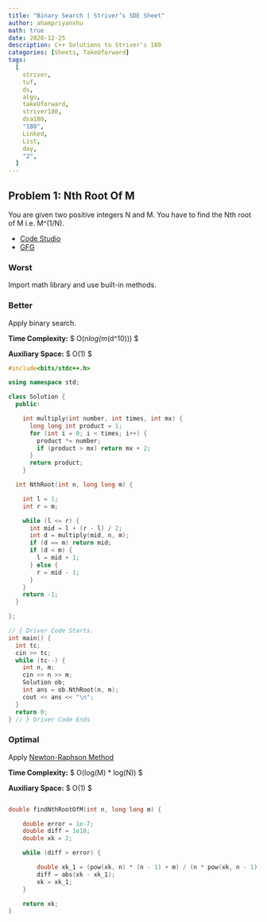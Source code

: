 ```yaml
---
title: "Binary Search | Striver’s SDE Sheet"
author: ahampriyanshu
math: true
date: 2020-12-25
description: C++ Solutions to Striver's 180
categories: [Sheets, TakeUforward]
tags:
  [
    striver,
    tuf,
    ds,
    algo,
    takeUforward,
    striver180,
    dsa180,
    "180",
    Linked,
    List,
    day,
    "2",
  ]
---
```


## Problem 1: Nth Root Of M

You are given two positive integers N and M. You have to find the Nth root of M i.e. M^(1/N).

- [Code Studio](https://www.codingninjas.com/codestudio/problems/1062679)
- [GFG](https://practice.geeksforgeeks.org/problems/find-nth-root-of-m5843/1/#)

### Worst

Import math library and use built-in methods.

### Better

Apply binary search.

**Time Complexity:** $ O(n*log(m*(d^10))) $

**Auxiliary Space:** $ O(1) $

```cpp
#include<bits/stdc++.h>

using namespace std;

class Solution {
  public:

    int multiply(int number, int times, int mx) {
      long long int product = 1;
      for (int i = 0; i < times; i++) {
        product *= number;
        if (product > mx) return mx + 2;
      }
      return product;
    }

  int NthRoot(int n, long long m) {

    int l = 1;
    int r = m;

    while (l <= r) {
      int mid = l + (r - l) / 2;
      int d = multiply(mid, n, m);
      if (d == m) return mid;
      if (d < m) {
        l = mid + 1;
      } else {
        r = mid - 1;
      }
    }
    return -1;
  }

};

// { Driver Code Starts.
int main() {
  int tc;
  cin >> tc;
  while (tc--) {
    int n, m;
    cin >> n >> m;
    Solution ob;
    int ans = ob.NthRoot(n, m);
    cout << ans << "\n";
  }
  return 0;
} // } Driver Code Ends
```

### Optimal

Apply [Newton-Raphson Method](https://brilliant.org/wiki/newton-raphson-method/)

**Time Complexity:** $ O(log(M) \* log(N)) $

**Auxiliary Space:** $ O(1) $

```cpp

double findNthRootOfM(int n, long long m) {

    double error = 1e-7;
    double diff = 1e18;
    double xk = 2;

    while (diff > error) {

        double xk_1 = (pow(xk, n) * (n - 1) + m) / (n * pow(xk, n - 1));
        diff = abs(xk - xk_1);
        xk = xk_1;
    }

    return xk;
}
```
